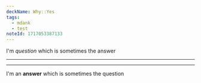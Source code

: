 ```yaml
---
deckName: Why::Yes
tags:
  - mdank
  - test
noteId: 1717053387133
---
```


I'm _question_ which is sometimes the answer

---

---

I'm an **answer** which is sometimes the question
